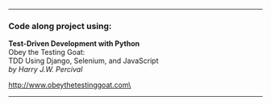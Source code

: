 __________________________________
### Code along project using:
**Test-Driven Development with Python** \
Obey the Testing Goat: \
TDD Using Django, Selenium, and JavaScript \
*by Harry J.W. Percival*

http://www.obeythetestinggoat.com\
___________________________________
